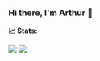 ### Hi there, I'm Arthur 👋


**📈 Stats:**

![](https://github-readme-stats.vercel.app/api?username=arthurcg2&theme=dracula)
![](https://github-readme-stats.vercel.app/api/top-langs/?username=arthurcg2&theme=dracula)

